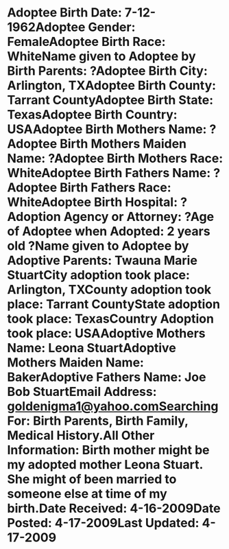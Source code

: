 # Adoptee Birth Date: 7-12-1962Adoptee Gender: FemaleAdoptee Birth Race: WhiteName given to Adoptee by Birth Parents: ?Adoptee Birth City: Arlington, TXAdoptee Birth County: Tarrant CountyAdoptee Birth State: TexasAdoptee Birth Country: USAAdoptee Birth Mothers Name: ?Adoptee Birth Mothers Maiden Name: ?Adoptee Birth Mothers Race: WhiteAdoptee Birth Fathers Name: ?Adoptee Birth Fathers Race: WhiteAdoptee Birth Hospital: ?Adoption Agency or Attorney: ?Age of Adoptee when Adopted: 2 years old ?Name given to Adoptee by Adoptive Parents: Twauna Marie StuartCity adoption took place: Arlington, TXCounty adoption took place: Tarrant CountyState adoption took place: TexasCountry Adoption took place: USAAdoptive Mothers Name: Leona StuartAdoptive Mothers Maiden Name: BakerAdoptive Fathers Name: Joe Bob StuartEmail Address: goldenigma1@yahoo.comSearching For: Birth Parents, Birth Family, Medical History.All Other Information: Birth mother might be my adopted mother Leona Stuart. She might of been married to someone else at time of my birth.Date Received: 4-16-2009Date Posted: 4-17-2009Last Updated: 4-17-2009